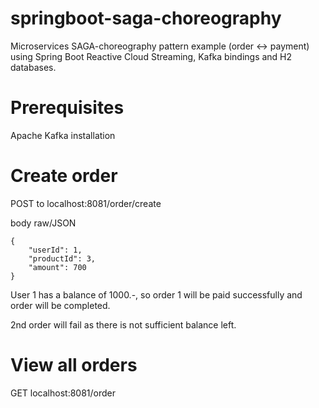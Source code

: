 # springboot-saga-choreography
Microservices SAGA-choreography pattern example (order <-> payment) using Spring Boot Reactive Cloud Streaming, Kafka bindings and H2 databases.

# Prerequisites # 
Apache Kafka installation

# Create order #
POST to localhost:8081/order/create

body raw/JSON
```
{
    "userId": 1,
    "productId": 3,
    "amount": 700
}
```

User 1 has a balance of 1000.-, so order 1 will be paid successfully and order will be completed.

2nd order will fail as there is not sufficient balance left.


# View all orders #
GET localhost:8081/order
